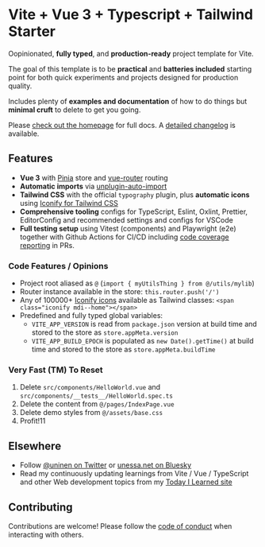 # Vite + Vue 3 + Typescript + Tailwind Starter

Oopinionated, **fully typed**, and **production-ready** project template for Vite.

The goal of this template is to be **practical** and **batteries included** starting point for both quick experiments and projects designed for production quality.

Includes plenty of **examples and documentation** of how to do things but **minimal cruft** to delete to get you going.

Please [check out the homepage](https://vite-ts-tailwind-starter.vercel.app/) for full docs. A [detailed changelog](./CHANGES.md) is available.

## Features

- **Vue 3** with [Pinia](https://pinia.vuejs.org/) store and [vue-router](https://router.vuejs.org/) routing
- **Automatic imports** via [unplugin-auto-import](https://github.com/antfu/unplugin-auto-import)
- **Tailwind CSS** with the official `typography` plugin, plus **automatic icons** using [Iconify for Tailwind CSS](https://iconify.design/docs/usage/css/tailwind/tailwind4/)
- **Comprehensive tooling** configs for TypeScript, Eslint, Oxlint, Prettier, EditorConfig and recommended settings and configs for VSCode
- **Full testing setup** using Vitest (components) and Playwright (e2e) together with Github Actions for CI/CD including [code coverage reporting](https://github.com/Uninen/vite-ts-tailwind-starter/pull/279#issuecomment-2435516534) in PRs.

### Code Features / Opinions

- Project root aliased as `@` (`import { myUtilsThing } from @/utils/mylib`)
- Router instance available in the store: `this.router.push('/')`
- Any of 100000+ [Iconify icons](https://icon-sets.iconify.design/) available as Tailwind classes: `<span class="iconify mdi--home"></span>`
- Predefined and fully typed global variables:
  - `VITE_APP_VERSION` is read from `package.json` version at build time and stored to the store as `store.appMeta.version`
  - `VITE_APP_BUILD_EPOCH` is populated as `new Date().getTime()` at build time and stored to the store as `store.appMeta.buildTime`

### Very Fast (TM) To Reset

1. Delete `src/components/HelloWorld.vue` and `src/components/__tests__/HelloWorld.spec.ts`
2. Delete the content from `@/pages/IndexPage.vue`
3. Delete demo styles from `@/assets/base.css`
4. Profit!11

## Elsewhere

- Follow [@uninen on Twitter](https://twitter.com/uninen) or [unessa.net on Bluesky](https://bsky.app/profile/uninen.net)
- Read my continuously updating learnings from Vite / Vue / TypeScript and other Web development topics from my [Today I Learned site](https://til.unessa.net/)

## Contributing

Contributions are welcome! Please follow the [code of conduct](./CODE_OF_CONDUCT.md) when interacting with others.
